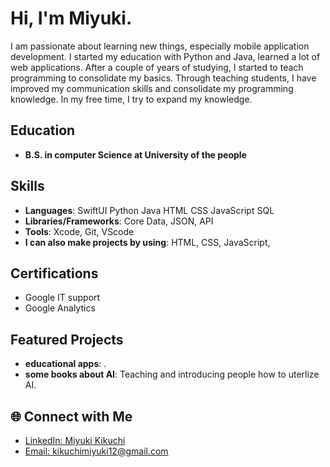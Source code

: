 
# Hi, I'm Miyuki.

I am passionate about learning new things, especially mobile application development. I started my education with Python and Java, learned a lot of web applications. After a couple of years of studying, I started to teach programming to consolidate my basics. Through teaching students, I have improved my communication skills and consolidate my programming knowledge. In my free time, I try to expand my knowledge.
## Education

- **B.S. in computer Science at University of the people**

##  Skills

- **Languages**: SwiftUI Python Java HTML CSS JavaScript SQL
- **Libraries/Frameworks**: Core Data, JSON, API
- **Tools**: Xcode, Git, VScode
- **I can also make projects by using**: HTML, CSS, JavaScript,  

## Certifications

- Google IT support
- Google Analytics
  

## Featured Projects

- **educational apps**: .
- **some books about AI**: Teaching and introducing people how to uterlize AI.


## 🌐 Connect with Me

- [LinkedIn: Miyuki Kikuchi](https://www.linkedin.com/in/miyuki-kikuchi-201b9b21a/)
- [Email: kikuchimiyuki12@gmail.com](mailto:kikuchimiyuki12@gmail.com)

